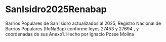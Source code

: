 # SanIsidro2025Renabap
Barrios Populares de San Isidro actualizados al 2025, Registro Nacional de Barrios Populares (ReNaBap) conforme leyes  27453 y 27694 , y coordenadas de sus Anexo1. Hecho por Ignacio Posse Molina 
